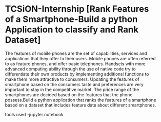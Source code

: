 # TCSiON-Internship [Rank Features of a Smartphone-Build a python Application to classify and Rank Dataset]

The features of mobile phones are the set of capabilities, services and applications that they offer to their users. Mobile phones are often referred to as feature phones, and offer basic telephones. Handsets with more advanced computing ability through the use of native code try to differentiate their own products by implementing additional functions to make them more attractive to consumers. Updating the features of smartphone based on the consumers taste and preferences are very important to stay in the competitive market. The price range of the smartphones are decided based on the features that the phone possess.Build a python application that ranks the features of a smartphone based on a dataset that includes feature data about different smartphones.

tools used -jupyter notebook

